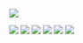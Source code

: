 <p>
<img src="https://capsule-render.vercel.app/api?type=wave&&color=3DDC84&height=300&section=header&text=123456&fontSize=90" />
</p>
<div style="text-center">
  <img src="https://img.shields.io/badge/Java-ED8B00?style=flat&logo=java&logoColor=white"/>
  <img src="https://img.shields.io/badge/Spring-6DB33F?style=flat&logo=spring&logoColor=white"/>
  <img src="https://img.shields.io/badge/HTML5-E34F26?style=flat&logo=html5&logoColor=white"/>
  <img src="https://img.shields.io/badge/CSS3-1572B6?style=flat&logo=css3&logoColor=white"/>
  <img src="https://img.shields.io/badge/jQuery-0769AD?style=flat&logo=jquery&logoColor=white"/>
  <img src="https://img.shields.io/badge/JavaScript-F7DF1E?style=flat&logo=JavaScript&logoColor=white"/>
</div>
